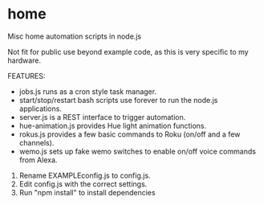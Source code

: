 # home
Misc home automation scripts in node.js

Not fit for public use beyond example code, as this is very specific to my hardware. 

FEATURES:
* jobs.js runs as a cron style task manager.
* start/stop/restart bash scripts use forever to run the node.js applications.
* server.js is a REST interface to trigger automation.
* hue-animation.js provides Hue light animation functions.
* rokus.js provides a few basic commands to Roku (on/off and a few channels).
* wemo.js sets up fake wemo switches to enable on/off voice commands from Alexa.

1. Rename EXAMPLEconfig.js to config.js.
2. Edit config.js with the correct settings.
3. Run "npm install" to install dependencies
